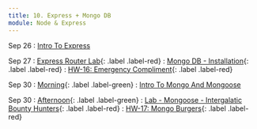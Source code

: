 ```yaml
---
title: 10. Express + Mongo DB
module: Node & Express
---
```


Sep 26
: [Intro To Express](https://git.generalassemb.ly/seir-flex-07-25-23/express_intro)

Sep 27
: [Express Router Lab](https://git.generalassemb.ly/seir-flex-07-25-23/Express_Routes_Lab){: .label .label-red}
: [Mongo DB - Installation](https://git.generalassemb.ly/seir-flex-07-25-23/intro-to-mongo-mongoose/blob/master/intro-to-mongo.md){: .label .label-red}
  : [HW-16: Emergency Compliment](https://git.generalassemb.ly/seir-flex-07-25-23/emergency_compliment){: .label .label-red}

Sep 30
: [Morning](){: .label .label-green}
: [Intro To Mongo And Mongoose](https://git.generalassemb.ly/seir-flex-07-25-23/intro-to-mongo-mongoose)

Sep 30
: [Afternoon](){: .label .label-green}
: [Lab - Mongoose - Intergalatic Bounty Hunters](https://git.generalassemb.ly/seir-flex-07-25-23/intergalactic-bounty-hunters){: .label .label-red}
  : [HW-17: Mongo Burgers](https://git.generalassemb.ly/seir-flex-07-25-23/mongo-burgers){: .label .label-red}
